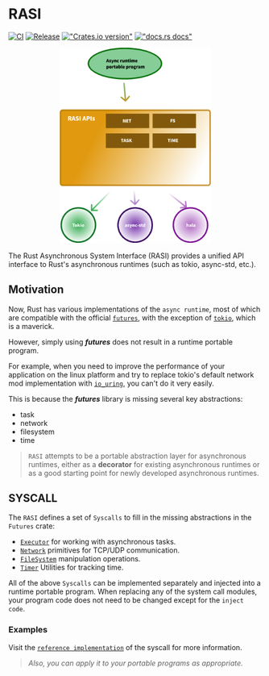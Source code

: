 # RASI

[![CI](https://github.com/HalaOS/RASI/actions/workflows/ci.yaml/badge.svg)](https://github.com/HalaOS/RASI/actions/workflows/ci.yaml)
[![Release](https://github.com/HalaOS/RASI/actions/workflows/release.yaml/badge.svg)](https://github.com/HalaOS/RASI/actions/workflows/release.yaml)
[!["Crates.io version"](https://img.shields.io/crates/v/rasi.svg)](https://crates.io/crates/rasi)
[!["docs.rs docs"](https://img.shields.io/badge/docs-latest-blue.svg)](https://docs.rs/rasi)


<p align="center">
    <img src="doc/architectural.png" alt="architectural" width="300"/>
</p>

The Rust Asynchronous System Interface (RASI) provides a unified API interface to Rust's asynchronous runtimes (such as tokio, async-std, etc.).

## Motivation

Now, Rust has various implementations of the `async runtime`, most of which are compatible with the official [`futures`](https://github.com/rust-lang/futures-rs), with the exception of [`tokio`](https://github.com/tokio-rs/tokio), which is a maverick.

However, simply using ***futures*** does not result in a runtime portable program. 

For example, when you need to improve the performance of your application on the linux platform and try to replace tokio's default network mod implementation with [`io_uring`](https://www.wikiwand.com/en/Io_uring), you can't do it very easily.

This is because the ***futures*** library is missing several key abstractions:

* task
* network
* filesystem
* time

> `RASI` attempts to be a portable abstraction layer for asynchronous runtimes, either as a **decorator** for existing asynchronous runtimes or as a good starting point for newly developed asynchronous runtimes.

## SYSCALL

The `RASI` defines a set of `Syscalls` to fill in the missing abstractions in the `Futures` crate:

* [`Executor`](https://docs.rs/rasi-syscall/latest/rasi_syscall/trait.Executor.html) for working with asynchronous tasks.
* [`Network`](https://docs.rs/rasi-syscall/latest/rasi_syscall/trait.Network.html) primitives for TCP/UDP communication.
* [`FileSystem`](https://docs.rs/rasi-syscall/latest/rasi_syscall/trait.FileSystem.html)  manipulation operations.
* [`Timer`](https://docs.rs/rasi-syscall/latest/rasi_syscall/trait.Timer.html) Utilities for tracking time.

All of the above `Syscalls` can be implemented separately and injected into a runtime portable program. When replacing any of the system call modules, your program code does not need to be changed except for the `inject code`.

### Examples

Visit the [`reference implementation`](crates/default) of the syscall for more information.

> *Also, you can apply it to your portable programs as appropriate.*
